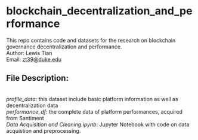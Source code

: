 # blockchain_decentralization_and_performance
This repo contains code and datasets for the research on blockchain governance decentralization and performance.
<br>Author: Lewis Tian
<br>Email: zt39@duke.edu
<br>
## File Description:
<br><i>profile_data</i>: this dataset include basic platform information as well as decentralization data
<br><i>performance_df</i>: the complete data of platform performances, acquired from Santiment
  <br><i>Data Acquisition and Cleaning.ipynb</i>: Jupyter Notebook with code on data acquistion and preprocessing. 

